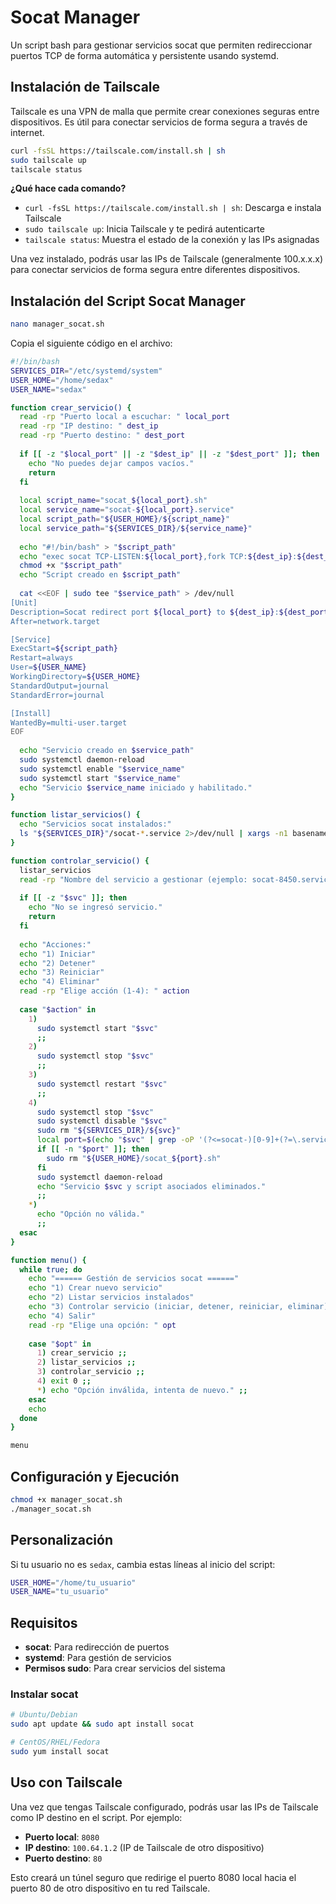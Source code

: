 # Socat Manager

Un script bash para gestionar servicios socat que permiten redireccionar puertos TCP de forma automática y persistente usando systemd.

## Instalación de Tailscale

Tailscale es una VPN de malla que permite crear conexiones seguras entre dispositivos. Es útil para conectar servicios de forma segura a través de internet.

```bash
curl -fsSL https://tailscale.com/install.sh | sh
sudo tailscale up
tailscale status
```

**¿Qué hace cada comando?**
- `curl -fsSL https://tailscale.com/install.sh | sh`: Descarga e instala Tailscale
- `sudo tailscale up`: Inicia Tailscale y te pedirá autenticarte
- `tailscale status`: Muestra el estado de la conexión y las IPs asignadas

Una vez instalado, podrás usar las IPs de Tailscale (generalmente 100.x.x.x) para conectar servicios de forma segura entre diferentes dispositivos.

## Instalación del Script Socat Manager

```bash
nano manager_socat.sh
```

Copia el siguiente código en el archivo:

```bash
#!/bin/bash
SERVICES_DIR="/etc/systemd/system"
USER_HOME="/home/sedax"
USER_NAME="sedax"

function crear_servicio() {
  read -rp "Puerto local a escuchar: " local_port
  read -rp "IP destino: " dest_ip
  read -rp "Puerto destino: " dest_port
  
  if [[ -z "$local_port" || -z "$dest_ip" || -z "$dest_port" ]]; then
    echo "No puedes dejar campos vacíos."
    return
  fi
  
  local script_name="socat_${local_port}.sh"
  local service_name="socat-${local_port}.service"
  local script_path="${USER_HOME}/${script_name}"
  local service_path="${SERVICES_DIR}/${service_name}"
  
  echo "#!/bin/bash" > "$script_path"
  echo "exec socat TCP-LISTEN:${local_port},fork TCP:${dest_ip}:${dest_port}" >> "$script_path"
  chmod +x "$script_path"
  echo "Script creado en $script_path"
  
  cat <<EOF | sudo tee "$service_path" > /dev/null
[Unit]
Description=Socat redirect port ${local_port} to ${dest_ip}:${dest_port}
After=network.target

[Service]
ExecStart=${script_path}
Restart=always
User=${USER_NAME}
WorkingDirectory=${USER_HOME}
StandardOutput=journal
StandardError=journal

[Install]
WantedBy=multi-user.target
EOF
  
  echo "Servicio creado en $service_path"
  sudo systemctl daemon-reload
  sudo systemctl enable "$service_name"
  sudo systemctl start "$service_name"
  echo "Servicio $service_name iniciado y habilitado."
}

function listar_servicios() {
  echo "Servicios socat instalados:"
  ls "${SERVICES_DIR}"/socat-*.service 2>/dev/null | xargs -n1 basename || echo "No hay servicios socat instalados."
}

function controlar_servicio() {
  listar_servicios
  read -rp "Nombre del servicio a gestionar (ejemplo: socat-8450.service): " svc
  
  if [[ -z "$svc" ]]; then
    echo "No se ingresó servicio."
    return
  fi
  
  echo "Acciones:"
  echo "1) Iniciar"
  echo "2) Detener"
  echo "3) Reiniciar"
  echo "4) Eliminar"
  read -rp "Elige acción (1-4): " action
  
  case "$action" in
    1)
      sudo systemctl start "$svc"
      ;;
    2)
      sudo systemctl stop "$svc"
      ;;
    3)
      sudo systemctl restart "$svc"
      ;;
    4)
      sudo systemctl stop "$svc"
      sudo systemctl disable "$svc"
      sudo rm "${SERVICES_DIR}/${svc}"
      local port=$(echo "$svc" | grep -oP '(?<=socat-)[0-9]+(?=\.service)')
      if [[ -n "$port" ]]; then
        sudo rm "${USER_HOME}/socat_${port}.sh"
      fi
      sudo systemctl daemon-reload
      echo "Servicio $svc y script asociados eliminados."
      ;;
    *)
      echo "Opción no válida."
      ;;
  esac
}

function menu() {
  while true; do
    echo "====== Gestión de servicios socat ======"
    echo "1) Crear nuevo servicio"
    echo "2) Listar servicios instalados"
    echo "3) Controlar servicio (iniciar, detener, reiniciar, eliminar)"
    echo "4) Salir"
    read -rp "Elige una opción: " opt
    
    case "$opt" in
      1) crear_servicio ;;
      2) listar_servicios ;;
      3) controlar_servicio ;;
      4) exit 0 ;;
      *) echo "Opción inválida, intenta de nuevo." ;;
    esac
    echo
  done
}

menu
```

## Configuración y Ejecución

```bash
chmod +x manager_socat.sh
./manager_socat.sh
```

## Personalización

Si tu usuario no es `sedax`, cambia estas líneas al inicio del script:

```bash
USER_HOME="/home/tu_usuario"
USER_NAME="tu_usuario"
```

## Requisitos

- **socat**: Para redirección de puertos
- **systemd**: Para gestión de servicios
- **Permisos sudo**: Para crear servicios del sistema

### Instalar socat

```bash
# Ubuntu/Debian
sudo apt update && sudo apt install socat

# CentOS/RHEL/Fedora
sudo yum install socat
```

## Uso con Tailscale

Una vez que tengas Tailscale configurado, podrás usar las IPs de Tailscale como IP destino en el script. Por ejemplo:

- **Puerto local**: `8080`
- **IP destino**: `100.64.1.2` (IP de Tailscale de otro dispositivo)  
- **Puerto destino**: `80`

Esto creará un túnel seguro que redirige el puerto 8080 local hacia el puerto 80 de otro dispositivo en tu red Tailscale.
